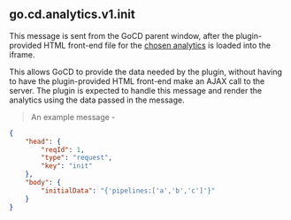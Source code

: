 ## go.cd.analytics.v1.init

This message is sent from the GoCD parent window, after the plugin-provided HTML front-end file for the [chosen analytics](#get-analytics)
is loaded into the iframe.

This allows GoCD to provide the data needed by the plugin, without having to have the plugin-provided HTML front-end make an AJAX call to
the server. The plugin is expected to handle this message and render the analytics using the data passed in the message.

> An example message -

```json
{
    "head": {
        "reqId": 1,
        "type": "request",
        "key": "init"
    },
    "body": {
        "initialData": "{'pipelines:['a','b','c']'}"
    }
}
```
